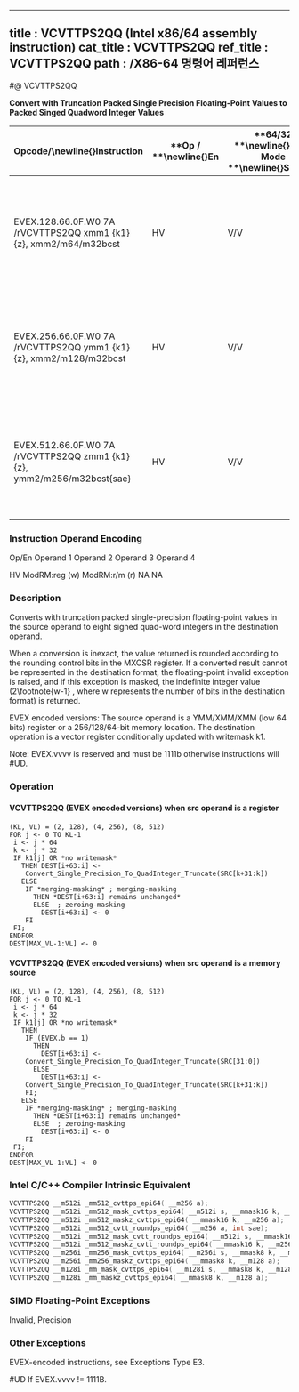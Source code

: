 ----------------------------
title : VCVTTPS2QQ (Intel x86/64 assembly instruction)
cat_title : VCVTTPS2QQ
ref_title : VCVTTPS2QQ
path : /X86-64 명령어 레퍼런스
----------------------------
#@ VCVTTPS2QQ

**Convert with Truncation Packed Single Precision Floating-Point Values to Packed Singed Quadword Integer Values**

|**Opcode/**\newline{}**Instruction**|**Op / **\newline{}**En**|**64/32 **\newline{}**bit Mode **\newline{}**Support**|**CPUID **\newline{}**Feature **\newline{}**Flag**|**Description**|
|------------------------------------|-------------------------|------------------------------------------------------|--------------------------------------------------|---------------|
|EVEX.128.66.0F.W0 7A /rVCVTTPS2QQ xmm1 {k1}{z}, xmm2/m64/m32bcst|HV|V/V|AVX512VLAVX512DQ|Convert two packed single precision floating-point values from xmm2/m64/m32bcst to two packed signed quadword values in xmm1 using truncation subject to writemask k1.|
|EVEX.256.66.0F.W0 7A /rVCVTTPS2QQ ymm1 {k1}{z}, xmm2/m128/m32bcst|HV|V/V|AVX512VLAVX512DQ|Convert four packed single precision floating-point values from xmm2/m128/m32bcst to four packed signed quadword values in ymm1 using truncation subject to writemask k1.|
|EVEX.512.66.0F.W0 7A /rVCVTTPS2QQ zmm1 {k1}{z}, ymm2/m256/m32bcst{sae}|HV|V/V|AVX512DQ|Convert eight packed single precision floating-point values from ymm2/m256/m32bcst to eight packed signed quadword values in zmm1 using truncation subject to writemask k1.|
###                 Instruction Operand Encoding


Op/En Operand 1 Operand 2 Operand 3 Operand 4

HV ModRM:reg (w) ModRM:r/m (r) NA NA

### Description


Converts with truncation packed single-precision floating-point values in the source operand to eight signed quad-word integers in the destination operand.

When a conversion is inexact, the value returned is rounded according to the rounding control bits in the MXCSR register. If a converted result cannot be represented in the destination format, the floating-point invalid exception is raised, and if this exception is masked, the indefinite integer value (2\footnote{w-1} , where w represents the number of bits in the destination format) is returned.

EVEX encoded versions: The source operand is a YMM/XMM/XMM (low 64 bits) register or a 256/128/64-bit memory location. The destination operation is a vector register conditionally updated with writemask k1. 

Note: EVEX.vvvv is reserved and must be 1111b otherwise instructions will #UD.


### Operation
#### VCVTTPS2QQ (EVEX encoded versions) when src operand is a register
```info-verb
(KL, VL) = (2, 128), (4, 256), (8, 512)
FOR j  <- 0 TO KL-1
 i  <- j * 64
 k  <- j * 32
 IF k1[j] OR *no writemask*
   THEN DEST[i+63:i]  <-
    Convert_Single_Precision_To_QuadInteger_Truncate(SRC[k+31:k])
   ELSE 
    IF *merging-masking* ; merging-masking
      THEN *DEST[i+63:i] remains unchanged*
      ELSE  ; zeroing-masking
        DEST[i+63:i] <-  0
    FI
 FI;
ENDFOR
DEST[MAX_VL-1:VL]  <- 0
```
#### VCVTTPS2QQ (EVEX encoded versions) when src operand is a memory source
```info-verb
(KL, VL) = (2, 128), (4, 256), (8, 512)
FOR j  <- 0 TO KL-1
 i <-  j * 64
 k <-  j * 32
 IF k1[j] OR *no writemask*
   THEN 
    IF (EVEX.b == 1) 
      THEN
        DEST[i+63:i] <- 
    Convert_Single_Precision_To_QuadInteger_Truncate(SRC[31:0])
      ELSE 
        DEST[i+63:i] <- 
    Convert_Single_Precision_To_QuadInteger_Truncate(SRC[k+31:k])
    FI;
   ELSE 
    IF *merging-masking* ; merging-masking
      THEN *DEST[i+63:i] remains unchanged*
      ELSE  ; zeroing-masking
        DEST[i+63:i]  <- 0
    FI
 FI;
ENDFOR
DEST[MAX_VL-1:VL]  <- 0
```

### Intel C/C++ Compiler Intrinsic Equivalent

```cpp
VCVTTPS2QQ __m512i _mm512_cvttps_epi64( __m256 a);
VCVTTPS2QQ __m512i _mm512_mask_cvttps_epi64( __m512i s, __mmask16 k, __m256 a);
VCVTTPS2QQ __m512i _mm512_maskz_cvttps_epi64( __mmask16 k, __m256 a);
VCVTTPS2QQ __m512i _mm512_cvtt_roundps_epi64( __m256 a, int sae);
VCVTTPS2QQ __m512i _mm512_mask_cvtt_roundps_epi64( __m512i s, __mmask16 k, __m256 a, int sae);
VCVTTPS2QQ __m512i _mm512_maskz_cvtt_roundps_epi64( __mmask16 k, __m256 a, int sae);
VCVTTPS2QQ __m256i _mm256_mask_cvttps_epi64( __m256i s, __mmask8 k, __m128 a);
VCVTTPS2QQ __m256i _mm256_maskz_cvttps_epi64( __mmask8 k, __m128 a);
VCVTTPS2QQ __m128i _mm_mask_cvttps_epi64( __m128i s, __mmask8 k, __m128 a);
VCVTTPS2QQ __m128i _mm_maskz_cvttps_epi64( __mmask8 k, __m128 a);
```
### SIMD Floating-Point Exceptions


Invalid, Precision

### Other Exceptions


EVEX-encoded instructions, see Exceptions Type E3.

#UD If EVEX.vvvv != 1111B.

